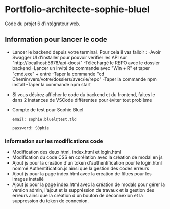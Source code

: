 # Portfolio-architecte-sophie-bluel

Code du projet 6 d'intégrateur web.

## Information pour lancer le code

 - Lancer le backend depuis votre terminal.
    Pour cela il vas falloir :
    -Avoir Swagger UI d'installer pour pouvoir verifier les API sur "http://localhost:5678/api-docs/"
    -Téléchargé le REPO avec le dossier backend
    -Lancer un invité de commande avec "Win + R" et taper "cmd.exe" + entré
    -Taper la commande "cd Chemin/vers/votre/dossiers/avec/le/repo"
    -Taper la commande npm install
    -Taper la commande npm start

 - Si vous désirez afficher le code du backend et du frontend, faites le dans 2 instances de VSCode différentes pour éviter tout problème

 - Compte de test pour Sophie Bluel

    ```
    email: sophie.bluel@test.tld

    password: S0phie 
    ```

### Information sur les modifications code

 - Modification des deux html, index.html et login.html
 - Modification du code CSS en corélation avec la création de modal en js
 - Ajout js pour la creation d'un token d'authentification pour le login.html nommé Authentification.js ainsi que la gestion des codes erreurs
 - Ajout js pour la page index.html avec la création de filtres pour les images installé
 - Ajout js pour la page index.html avec la création de modals pour gérer la version admin, l'ajout et la suppréssion de travaux et la gestion des erreurs ainsi que la création d'un bouton de déconnexion et la suppression du token de connexion.